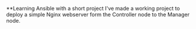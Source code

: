 **Learning Ansible with a short project
I've made a working project to deploy a simple Nginx webserver form the Controller node to the Manager node.
